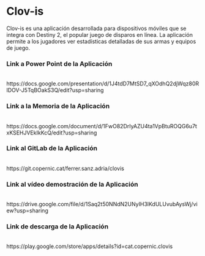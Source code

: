 # Clov-is
Clov-is es una aplicación desarrollada para dispositivos móviles que se integra con Destiny 2, el popular juego de disparos en línea. La aplicación permite a los jugadores ver estadísticas detalladas de sus armas y equipos de juego.
### Link a Power Point de la Aplicación
</br>
https://docs.google.com/presentation/d/1J4tdD7MtSD7_qXOdhQ2djWqz80RIDOV-J5TqBOakS3Q/edit?usp=sharing

### Link a la Memoria de la Aplicación
</br>
https://docs.google.com/document/d/1FwO82DrIyAZU4ta1VpBtuROQG6u7txKSEHJVEkIkKcQ/edit?usp=sharing

### Link al GitLab de la Aplicación
</br>
https://git.copernic.cat/ferrer.sanz.adria/clovis

### Link al vídeo demostración de la Aplicación
</br>
https://drive.google.com/file/d/1Saq2t50NNdN2UNyIH3lKdULUvubAysWj/view?usp=sharing

### Link de descarga de la Aplicación
</br>
https://play.google.com/store/apps/details?id=cat.copernic.clovis
